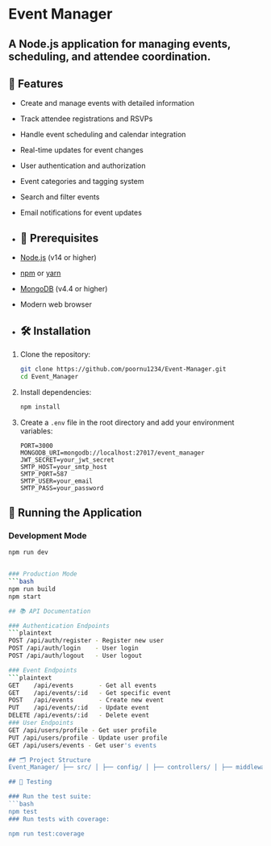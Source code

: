 # Event Manager

## A Node.js application for managing events, scheduling, and attendee coordination.

## 🚀 Features
- Create and manage events with detailed information
- Track attendee registrations and RSVPs
- Handle event scheduling and calendar integration
- Real-time updates for event changes
- User authentication and authorization
- Event categories and tagging system
- Search and filter events
- Email notifications for event updates

- ## 📝 Prerequisites
- [Node.js](https://nodejs.org/) (v14 or higher)
- [npm](https://www.npmjs.com/) or [yarn](https://yarnpkg.com/)
- [MongoDB](https://www.mongodb.com/) (v4.4 or higher)
- Modern web browser

- ## 🛠 Installation

1. Clone the repository:
   ```bash
   git clone https://github.com/poornu1234/Event-Manager.git
   cd Event_Manager

2. Install dependencies:
   ```bash
   npm install

3. Create a `.env` file in the root directory and add your environment variables:

   ```env
   PORT=3000
   MONGODB_URI=mongodb://localhost:27017/event_manager
   JWT_SECRET=your_jwt_secret
   SMTP_HOST=your_smtp_host
   SMTP_PORT=587
   SMTP_USER=your_email
   SMTP_PASS=your_password
## 🚦 Running the Application

### Development Mode
   ```bash
   npm run dev


### Production Mode
   ```bash
npm run build
npm start

## 📚 API Documentation

### Authentication Endpoints
   ```plaintext
   POST /api/auth/register - Register new user
   POST /api/auth/login    - User login
   POST /api/auth/logout   - User logout

### Event Endpoints
   ```plaintext
   GET    /api/events       - Get all events
   GET    /api/events/:id   - Get specific event
   POST   /api/events       - Create new event
   PUT    /api/events/:id   - Update event
   DELETE /api/events/:id   - Delete event
### User Endpoints
GET /api/users/profile - Get user profile
PUT /api/users/profile - Update user profile
GET /api/users/events - Get user's events

## 🗂 Project Structure
Event_Manager/ ├── src/ │ ├── config/ │ ├── controllers/ │ ├── middleware/ │ ├── models/ │ ├── routes/ │ ├── services/ │ └── utils/ ├── tests/ ├── .env ├── .gitignore ├── package.json └── README.md

## 🧪 Testing

### Run the test suite:
   ```bash
   npm test
### Run tests with coverage:

  npm run test:coverage


